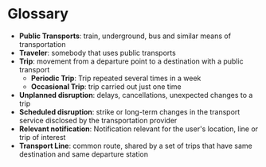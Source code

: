 # Glossary

* **Public Transports**: train, underground, bus and similar means of transportation
* **Traveler**: somebody that uses public transports
* **Trip**: movement from a departure point to a destination with a public transport
	* **Periodic Trip**: Trip repeated several times in a week
	* **Occasional Trip**: trip carried out just one time
* **Unplanned disruption**: delays, cancellations, unexpected changes to a trip
* **Scheduled disruption**: strike or long-term changes in the transport service disclosed by the transportation provider
* **Relevant notification**: Notification relevant for the user's location, line or trip of interest
* **Transport Line**: common route, shared by a set of trips that have same destination and same departure station

